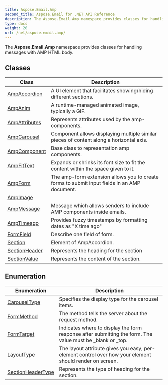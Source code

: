 ```yaml
---
title: Aspose.Email.Amp
second_title: Aspose.Email for .NET API Reference
description: The Aspose.Email.Amp namespace provides classes for handling messages with AMP HTML body
type: docs
weight: 20
url: /net/aspose.email.amp/
---
```

The **Aspose.Email.Amp** namespace provides classes for handling messages with AMP HTML body.

## Classes

| Class | Description |
| --- | --- |
| [AmpAccordion](./ampaccordion/) | A UI element that facilitates showing/hiding different sections. |
| [AmpAnim](./ampanim/) | A runtime-managed animated image, typically a GIF. |
| [AmpAttributes](./ampattributes/) | Represents attributes used by the amp-components. |
| [AmpCarousel](./ampcarousel/) | Component allows displaying multiple similar pieces of content along a horizontal axis. |
| [AmpComponent](./ampcomponent/) | Base class to representation amp components. |
| [AmpFitText](./ampfittext/) | Expands or shrinks its font size to fit the content within the space given to it. |
| [AmpForm](./ampform/) | The amp-form extension allows you to create forms to submit input fields in an AMP document. |
| [AmpImage](./ampimage/) |  |
| [AmpMessage](./ampmessage/) | Message which allows senders to include AMP components inside emails. |
| [AmpTimeago](./amptimeago/) | Provides fuzzy timestamps by formatting dates as "X time ago" |
| [FormField](./formfield/) | Describe one field of form. |
| [Section](./section/) | Element of AmpAccordion. |
| [SectionHeader](./sectionheader/) | Represents the heading for the section |
| [SectionValue](./sectionvalue/) | Represents the content of the section. |
## Enumeration

| Enumeration | Description |
| --- | --- |
| [CarouselType](./carouseltype/) | Specifies the display type for the carousel items. |
| [FormMethod](./formmethod/) | The method tells the server about the request method. |
| [FormTarget](./formtarget/) | Indicates where to display the form response after submitting the form. The value must be _blank or _top. |
| [LayoutType](./layouttype/) | The layout attribute gives you easy, per-element control over how your element should render on screen. |
| [SectionHeaderType](./sectionheadertype/) | Represents the type of heading for the section. |


